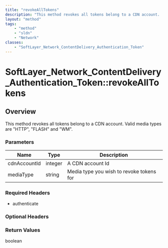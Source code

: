 ```yaml
---
title: "revokeAllTokens"
description: "This method revokes all tokens belong to a CDN account.  Valid media types are 'HTTP', 'FLASH' and 'WM'."
layout: "method"
tags:
    - "method"
    - "sldn"
    - "Network"
classes:
    - "SoftLayer_Network_ContentDelivery_Authentication_Token"
---
```

# SoftLayer_Network_ContentDelivery_Authentication_Token::revokeAllTokens
## Overview 
This method revokes all tokens belong to a CDN account.  Valid media types are "HTTP", "FLASH" and "WM". 

### Parameters 
|Name | Type | Description |
| --- | --- | --- |
|cdnAccountId| integer| A CDN account Id|
|mediaType| string| Media type you wish to revoke tokens for|


### Required Headers
* authenticate

### Optional Headers

### Return Values
boolean
